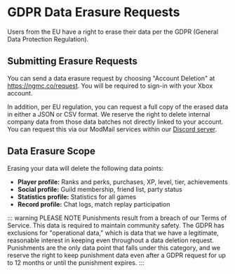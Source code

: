 # GDPR Data Erasure Requests

Users from the EU have a right to erase their data per the GDPR (General Data Protection Regulation).

## Submitting Erasure Requests

You can send a data erasure request by choosing "Account Deletion" at https://ngmc.co/request. You will be required to sign-in with your Xbox account.

In addition, per EU regulation, you can request a full copy of the erased data in either a JSON or CSV format. We reserve the right to delete internal company data from those data batches not directly linked to your account. You can request this via our ModMail services within our [Discord server](https://discord.gg/UFQfD6ThVF).

## Data Erasure Scope

Erasing your data will delete the following data points:

* **Player profile:** Ranks and perks, purchases, XP, level, tier, achievements
* **Social profile:** Guild membership, friend list, party status
* **Statistics profile:** Statistics for all games
* **Record profile:** Chat logs, match replay participation

::: warning PLEASE NOTE
Punishments result from a breach of our Terms of Service. This data is required to maintain community safety. The GDPR has exclusions for "operational data," which is data that we have a legitimate, reasonable interest in keeping even throughout a data deletion request. Punishments are the only data point that falls under this category, and we reserve the right to keep punishment data even after a GDPR request for up to 12 months or until the punishment expires.
:::
